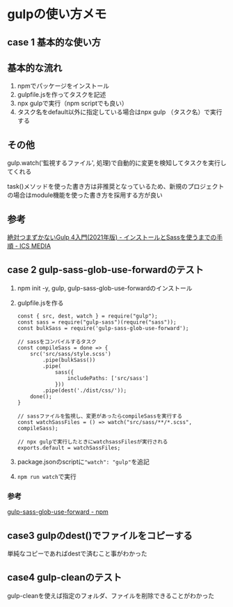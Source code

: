 # gulpの使い方メモ

## case 1 基本的な使い方
## 基本的な流れ
1. npmでパッケージをインストール
1. gulpfile.jsを作ってタスクを記述
1. npx gulpで実行（npm scriptでも良い）
1. タスク名をdefault以外に指定している場合はnpx gulp （タスク名）で実行する

## その他
gulp.watch('監視するファイル', 処理)で自動的に変更を検知してタスクを実行してくれる

task()メソッドを使った書き方は非推奨となっているため、新規のプロジェクトの場合はmodule機能を使った書き方を採用する方が良い

## 参考
[絶対つまずかないGulp 4入門\(2021年版\) \- インストールとSassを使うまでの手順 \- ICS MEDIA](https://ics.media/entry/3290/)

## case 2 gulp-sass-glob-use-forwardのテスト

1. npm init -y, gulp, gulp-sass-glob-use-forwardのインストール
1. gulpfile.jsを作る
	```
	const { src, dest, watch } = require("gulp");
	const sass = require("gulp-sass")(require("sass"));
	const bulkSass = require('gulp-sass-glob-use-forward');

	// sassをコンパイルするタスク
	const compileSass = done => {
		src('src/sass/style.scss')
			.pipe(bulkSass())
			.pipe(
				sass({
					includePaths: ['src/sass']
				}))
			.pipe(dest('./dist/css/'));
		done();
	}

	// sassファイルを監視し、変更があったらcompileSassを実行する
	const watchSassFiles = () => watch("src/sass/**/*.scss", compileSass);

	// npx gulpで実行したときにwatchsassFilesが実行される
	exports.default = watchSassFiles;
	```

1. package.jsonのscriptに`"watch": "gulp"`を追記

1. `npm run watch`で実行

### 参考
[gulp\-sass\-glob\-use\-forward \- npm](https://www.npmjs.com/package/gulp-sass-glob-use-forward)

## case3 gulpのdest\()でファイルをコピーする
単純なコピーであればdestで済むこと事がわかった

## case4 gulp-cleanのテスト
gulp-cleanを使えば指定のフォルダ、ファイルを削除できることがわかった
